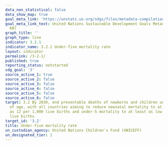 ```yaml
---
data_non_statistical: false
data_show_map: true
goal_meta_link: 'https://unstats.un.org/sdgs/files/metadata-compilation/Metadata-Goal-3.pdf '
goal_meta_link_text: United Nations Sustainable Development Goals Metadata (PDF 225
  KB)
graph_title: ''
graph_type: line
indicator: 3.2.1
indicator_name: 3.2.1 Under-five mortality rate
layout: indicator
permalink: /3-2-1/
published: true
reporting_status: notstarted
sdg_goal: '3'
source_active_1: true
source_active_2: false
source_active_3: false
source_active_4: false
source_active_5: false
source_active_6: false
target: 3.2 By 2030, end preventable deaths of newborns and children under 5 years
  of age, with all countries aiming to reduce neonatal mortality to at least as low
  as 12 per 1,000 live births and under-5 mortality to at least as low as 25 per 1,000
  live births
target_id: '3.2'
title: Under-five mortality rate
un_custodian_agency: United Nations Children's Fund (UNICEFF)
un_designated_tier: 1
---
```

